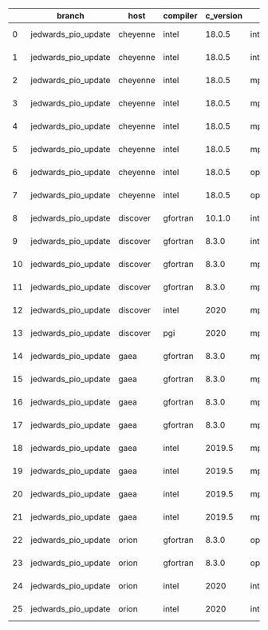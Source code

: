 |    | branch              | host     | compiler   | c_version   | mpi      | m_version   | o_g   | os     | build   | u_pass   | u_fail   | s_pass   | s_fail   | e_pass   | e_fail   |   nuopc_pass |   nuopc_fail | hash                                    | git_hash                                                                                                   | modified            |
|----|---------------------|----------|------------|-------------|----------|-------------|-------|--------|---------|----------|----------|----------|----------|----------|----------|--------------|--------------|-----------------------------------------|------------------------------------------------------------------------------------------------------------|---------------------|
|  0 | jedwards_pio_update | cheyenne | intel      | 18.0.5      | intelmpi | 2018.4.274  | O     | Linux  | Pass    | 9033     | 0        | 49       | 0        | 80       | 0        |           50 |            0 | ESMF_8_3_0_beta_snapshot_06-85-gae1d61d | [artifacts](https://github.com/esmf-org/esmf-test-artifacts/tree/9060b262fb6106d4088c983e9b7730f30119ec57) | 02/24/2022_18:25:03 |
|  1 | jedwards_pio_update | cheyenne | intel      | 18.0.5      | intelmpi | 2018.4.274  | g     | Linux  | Pass    | 13657    | 0        | 49       | 0        | 80       | 0        |           50 |            0 | ESMF_8_3_0_beta_snapshot_06-85-gae1d61d | [artifacts](https://github.com/esmf-org/esmf-test-artifacts/tree/9060b262fb6106d4088c983e9b7730f30119ec57) | 02/24/2022_18:25:03 |
|  2 | jedwards_pio_update | cheyenne | intel      | 18.0.5      | mpiuni   | none        | O     | Linux  | Fail    | fail     | fail     | fail     | fail     | fail     | fail     |            0 |           50 | ESMF_8_3_0_beta_snapshot_06-85-gae1d61d | [artifacts](https://github.com/esmf-org/esmf-test-artifacts/tree/9060b262fb6106d4088c983e9b7730f30119ec57) | 02/24/2022_18:25:03 |
|  3 | jedwards_pio_update | cheyenne | intel      | 18.0.5      | mpiuni   | none        | g     | Linux  | Fail    | fail     | fail     | fail     | fail     | fail     | fail     |            0 |           50 | ESMF_8_3_0_beta_snapshot_06-85-gae1d61d | [artifacts](https://github.com/esmf-org/esmf-test-artifacts/tree/9060b262fb6106d4088c983e9b7730f30119ec57) | 02/24/2022_18:25:03 |
|  4 | jedwards_pio_update | cheyenne | intel      | 18.0.5      | mpt      | 2.19        | O     | Linux  | Pass    | 9033     | 0        | 49       | 0        | 80       | 0        |            0 |           50 | ESMF_8_3_0_beta_snapshot_06-85-gae1d61d | [artifacts](https://github.com/esmf-org/esmf-test-artifacts/tree/9060b262fb6106d4088c983e9b7730f30119ec57) | 02/24/2022_18:25:03 |
|  5 | jedwards_pio_update | cheyenne | intel      | 18.0.5      | mpt      | 2.19        | g     | Linux  | Pass    | 13657    | 0        | 49       | 0        | 80       | 0        |            0 |           50 | ESMF_8_3_0_beta_snapshot_06-85-gae1d61d | [artifacts](https://github.com/esmf-org/esmf-test-artifacts/tree/9060b262fb6106d4088c983e9b7730f30119ec57) | 02/24/2022_18:25:03 |
|  6 | jedwards_pio_update | cheyenne | intel      | 18.0.5      | openmpi  | 3.1.4       | O     | Linux  | Pass    | 9033     | 0        | 49       | 0        | 80       | 0        |           50 |            0 | ESMF_8_3_0_beta_snapshot_06-85-gae1d61d | [artifacts](https://github.com/esmf-org/esmf-test-artifacts/tree/9060b262fb6106d4088c983e9b7730f30119ec57) | 02/24/2022_18:25:03 |
|  7 | jedwards_pio_update | cheyenne | intel      | 18.0.5      | openmpi  | 3.1.4       | g     | Linux  | Pass    | 13657    | 0        | 49       | 0        | 80       | 0        |           50 |            0 | ESMF_8_3_0_beta_snapshot_06-85-gae1d61d | [artifacts](https://github.com/esmf-org/esmf-test-artifacts/tree/9060b262fb6106d4088c983e9b7730f30119ec57) | 02/24/2022_18:25:03 |
|  8 | jedwards_pio_update | discover | gfortran   | 10.1.0      | intelmpi | 19.1.3.304  | g     | Linux  | Pass    | 13642    | 15       | 49       | 0        | 80       | 0        |           50 |            0 | ESMF_8_3_0_beta_snapshot_06-85-gae1d61d | bb614141af111ac081bf2cd76037757ac11769d9                                                                   | 02/24/2022_18:17:32 |
|  9 | jedwards_pio_update | discover | gfortran   | 8.3.0       | intelmpi | 19.1.3.304  | g     | Linux  | Pass    | 13642    | 15       | 49       | 0        | 80       | 0        |           50 |            0 | ESMF_8_3_0_beta_snapshot_06-85-gae1d61d | bb614141af111ac081bf2cd76037757ac11769d9                                                                   | 02/24/2022_18:17:32 |
| 10 | jedwards_pio_update | discover | gfortran   | 8.3.0       | mpiuni   | none        | g     | Linux  | Fail    | fail     | fail     | fail     | fail     | fail     | fail     |            0 |           50 | ESMF_8_3_0_beta_snapshot_06-85-gae1d61d | bb614141af111ac081bf2cd76037757ac11769d9                                                                   | 02/24/2022_18:17:32 |
| 11 | jedwards_pio_update | discover | gfortran   | 8.3.0       | mpt      | 2.17        | g     | Linux  | Pass    | 13657    | 0        | 49       | 0        | 80       | 0        |           46 |            4 | ESMF_8_3_0_beta_snapshot_06-85-gae1d61d | bb614141af111ac081bf2cd76037757ac11769d9                                                                   | 02/24/2022_18:17:32 |
| 12 | jedwards_pio_update | discover | intel      | 2020        | mpt      | 2.17        | g     | Linux  | Pass    | 13657    | 0        | 49       | 0        | 80       | 0        |            0 |           50 | ESMF_8_3_0_beta_snapshot_06-85-gae1d61d | bb614141af111ac081bf2cd76037757ac11769d9                                                                   | 02/24/2022_18:17:32 |
| 13 | jedwards_pio_update | discover | pgi        | 2020        | mpiuni   | none        | g     | Linux  | Fail    | fail     | fail     | fail     | fail     | fail     | fail     |            0 |           50 | ESMF_8_3_0_beta_snapshot_06-85-gae1d61d | bb614141af111ac081bf2cd76037757ac11769d9                                                                   | 02/24/2022_18:17:32 |
| 14 | jedwards_pio_update | gaea     | gfortran   | 8.3.0       | mpi      | 7.7.11      | O     | Unicos | Pass    | 9032     | 1        | 49       | 0        | 80       | 0        |           47 |            3 | ESMF_8_3_0_beta_snapshot_06-85-gae1d61d | ccb452140076b33614dd3a6d819d02e14bd6cdb9                                                                   | 02/24/2022_18:17:57 |
| 15 | jedwards_pio_update | gaea     | gfortran   | 8.3.0       | mpi      | 7.7.11      | g     | Unicos | Pass    | 13656    | 1        | 49       | 0        | 80       | 0        |           47 |            3 | ESMF_8_3_0_beta_snapshot_06-85-gae1d61d | ccb452140076b33614dd3a6d819d02e14bd6cdb9                                                                   | 02/24/2022_18:17:57 |
| 16 | jedwards_pio_update | gaea     | gfortran   | 8.3.0       | mpiuni   | none        | O     | Unicos | Fail    | fail     | fail     | fail     | fail     | fail     | fail     |            0 |           50 | ESMF_8_3_0_beta_snapshot_06-85-gae1d61d | ccb452140076b33614dd3a6d819d02e14bd6cdb9                                                                   | 02/24/2022_18:17:57 |
| 17 | jedwards_pio_update | gaea     | gfortran   | 8.3.0       | mpiuni   | none        | g     | Unicos | Fail    | fail     | fail     | fail     | fail     | fail     | fail     |            0 |           50 | ESMF_8_3_0_beta_snapshot_06-85-gae1d61d | ccb452140076b33614dd3a6d819d02e14bd6cdb9                                                                   | 02/24/2022_18:17:57 |
| 18 | jedwards_pio_update | gaea     | intel      | 2019.5      | mpi      | 7.7.11      | O     | Unicos | Pass    | 11878    | -113     | 49       | 0        | 80       | 0        |           47 |            3 | ESMF_8_3_0_beta_snapshot_06-85-gae1d61d | ccb452140076b33614dd3a6d819d02e14bd6cdb9                                                                   | 02/24/2022_18:17:57 |
| 19 | jedwards_pio_update | gaea     | intel      | 2019.5      | mpi      | 7.7.11      | g     | Unicos | Pass    | 11878    | -113     | 49       | 0        | 80       | 0        |           47 |            3 | ESMF_8_3_0_beta_snapshot_06-85-gae1d61d | ccb452140076b33614dd3a6d819d02e14bd6cdb9                                                                   | 02/24/2022_18:17:57 |
| 20 | jedwards_pio_update | gaea     | intel      | 2019.5      | mpiuni   | none        | O     | Unicos | Fail    | fail     | fail     | fail     | fail     | fail     | fail     |            0 |           50 | ESMF_8_3_0_beta_snapshot_06-85-gae1d61d | ccb452140076b33614dd3a6d819d02e14bd6cdb9                                                                   | 02/24/2022_18:17:57 |
| 21 | jedwards_pio_update | gaea     | intel      | 2019.5      | mpiuni   | none        | g     | Unicos | Fail    | fail     | fail     | fail     | fail     | fail     | fail     |            0 |           50 | ESMF_8_3_0_beta_snapshot_06-85-gae1d61d | ccb452140076b33614dd3a6d819d02e14bd6cdb9                                                                   | 02/24/2022_18:17:57 |
| 22 | jedwards_pio_update | orion    | gfortran   | 8.3.0       | openmpi  | 4.0.2       | O     | Linux  | Pass    | 9033     | 0        | 49       | 0        | 80       | 0        |           50 |            0 | ESMF_8_3_0_beta_snapshot_06-85-gae1d61d | f0026309d1eb0133f994aa1ecff627615a6c47a5                                                                   | 02/24/2022_18:19:42 |
| 23 | jedwards_pio_update | orion    | gfortran   | 8.3.0       | openmpi  | 4.0.2       | g     | Linux  | Pass    | 13657    | 0        | 49       | 0        | 80       | 0        |           50 |            0 | ESMF_8_3_0_beta_snapshot_06-85-gae1d61d | f0026309d1eb0133f994aa1ecff627615a6c47a5                                                                   | 02/24/2022_18:19:42 |
| 24 | jedwards_pio_update | orion    | intel      | 2020        | intelmpi | 2020.2      | O     | Linux  | Pass    | 9031     | 2        | 49       | 0        | 80       | 0        |           50 |            0 | ESMF_8_3_0_beta_snapshot_06-85-gae1d61d | f0026309d1eb0133f994aa1ecff627615a6c47a5                                                                   | 02/24/2022_18:19:42 |
| 25 | jedwards_pio_update | orion    | intel      | 2020        | intelmpi | 2020.2      | g     | Linux  | Pass    | fail     | fail     | fail     | fail     | fail     | fail     |            0 |            0 | ESMF_8_3_0_beta_snapshot_06-85-gae1d61d | f0026309d1eb0133f994aa1ecff627615a6c47a5                                                                   | 02/24/2022_18:19:42 |